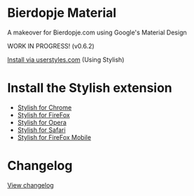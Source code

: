 # Bierdopje Material
A makeover for Bierdopje.com using Google's Material Design

WORK IN PROGRESS! (v0.6.2)

<a href="https://userstyles.org/styles/136283/bierdopje-material">Install via userstyles.com</a> (Using Stylish)

# Install the Stylish extension
- <a href="https://chrome.google.com/webstore/detail/stylish/fjnbnpbmkenffdnngjfgmeleoegfcffe">Stylish for Chrome</a>
- <a href="https://addons.mozilla.org/firefox/addon/stylish/">Stylish for FireFox</a>
- <a href="https://addons.opera.com/en/extensions/details/stylish/">Stylish for Opera</a>
- <a href="http://sobolev.us/stylish/">Stylish for Safari</a>
- <a href="https://addons.mozilla.org/en-US/firefox/addon/2108/">Stylish for FireFox Mobile</a>

# Changelog
<A HREF="https://raw.githubusercontent.com/Bierdopje-Community/bierdopje-material/master/changelog.txt">View changelog</A>
